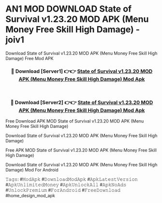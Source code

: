 # AN1 MOD DOWNLOAD State of Survival v1.23.20 MOD APK (Menu Money Free Skill High Damage) - joiv1
Download State of Survival v1.23.20 MOD APK (Menu Money Free Skill High Damage) Free Mod APK

<div align="center">
<h3>🔴 Download [Server1] 👉👉 <a href="https://apk-comot.site?title=State_of_Survival_v1.23.20_MOD_APK_(Menu_Money_Free_Skill_High_Damage)">State of Survival v1.23.20 MOD APK (Menu Money Free Skill High Damage) Mod Apk</a></h3><br>

<h3>🔴 Download [Server2] 👉👉 <a href="https://apk-comot.site?title=State_of_Survival_v1.23.20_MOD_APK_(Menu_Money_Free_Skill_High_Damage)">State of Survival v1.23.20 MOD APK (Menu Money Free Skill High Damage) Mod Apk</a></h3>
</div>


Free Download APK MOD State of Survival v1.23.20 MOD APK (Menu Money Free Skill High Damage)

Download State of Survival v1.23.20 MOD APK (Menu Money Free Skill High Damage) 

Free APK MOD State of Survival v1.23.20 MOD APK (Menu Money Free Skill High Damage) 

Download State of Survival v1.23.20 MOD APK (Menu Money Free Skill High Damage) Mod For Android

𝚃𝚊𝚐𝚜: #𝙼𝚘𝚍𝙰𝚙𝚔 #𝙳𝚘𝚠𝚗𝚕𝚘𝚊𝚍𝙼𝚘𝚍𝙰𝚙𝚔 #𝙰𝚙𝚔𝙻𝚊𝚝𝚎𝚜𝚝𝚅𝚎𝚛𝚜𝚒𝚘𝚗 #𝙰𝚙𝚔𝚄𝚗𝚕𝚒𝚖𝚒𝚝𝚎𝚍𝙼𝚘𝚗𝚎𝚢 #𝙰𝚙𝚔𝚄𝚗𝚕𝚘𝚌𝚔𝙰𝚕𝚕 #𝙰𝚙𝚔𝙽𝚘𝙰𝚍𝚜 #𝚄𝚗𝚕𝚘𝚌𝚔𝙿𝚛𝚎𝚖𝚒𝚞𝚖 #𝙵𝚘𝚛𝙰𝚗𝚍𝚛𝚘𝚒𝚍 #𝙵𝚛𝚎𝚎𝙳𝚘𝚠𝚗𝚕𝚘𝚊𝚍 #home_design_mod_apk
